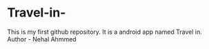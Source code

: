 # Travel-in-
This is my first github repository. It is a android app named Travel in.
<br>
Author - Nehal Ahmmed
